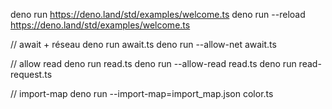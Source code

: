 deno run https://deno.land/std/examples/welcome.ts
deno run --reload https://deno.land/std/examples/welcome.ts

// await + réseau
 deno run await.ts
 deno run --allow-net await.ts

// allow read
deno run read.ts
deno run --allow-read read.ts
deno run read-request.ts

 // import-map
 deno run --import-map=import_map.json color.ts
